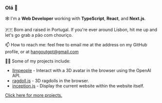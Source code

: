 ### Olá 👋

🕸 I'm a **Web Developer** working with **TypeScript**, **React**, and **Next.js**.

🇵🇹 Born and raised in Portugal. If you're ever around Lisbon, hit me up and let's go grab a pão com chouriço.

📫 How to reach me: feel free to email me at the address on my GitHub profile, or at [hangoutgpt@gmail.com](mailto:hangoutgpt@gmail.com)

👨‍💻 Some of my projects include:
- [llmpeople](https://github.com/jongomez/llmpeople) - Interact with a 3D avatar in the browser using the OpenAI API.
- [ragdoll.js](https://github.com/jongomez/ragdoll.js) - 3D ragdolls in the browser.
- [inception.js](https://github.com/jongomez/inception.js) - Display the current website within the website itself.

[Click here for more projects.](https://github.com/jongomez?tab=repositories)

<!--
**jongomez/jongomez** is a ✨ _special_ ✨ repository because its `README.md` (this file) appears on your GitHub profile.

Here are some ideas to get you started:

- 🔭 I’m currently working on ...
- 🌱 I’m currently learning ...
- 👯 I’m looking to collaborate on ...
- 🤔 I’m looking for help with ...
- 💬 Ask me about ...
- 📫 How to reach me: ...
- 😄 Pronouns: ...
- ⚡ Fun fact: ...
-->
